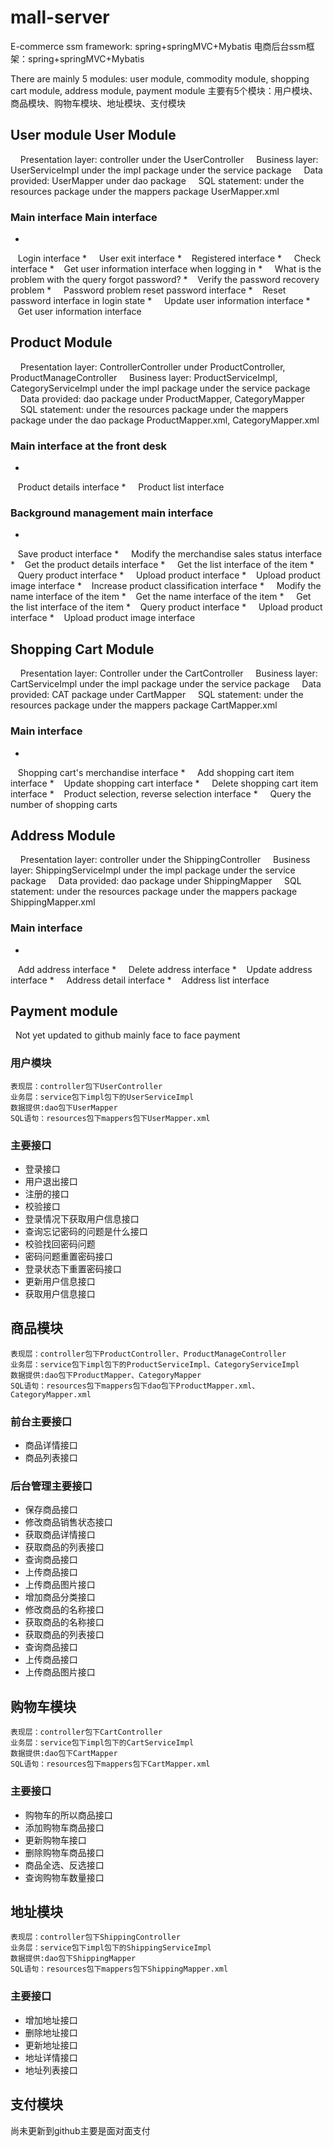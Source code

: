 # mall-server

E-commerce ssm framework: spring+springMVC+Mybatis
电商后台ssm框架：spring+springMVC+Mybatis

There are mainly 5 modules: user module, commodity module, shopping cart module, address module, payment module
主要有5个模块：用户模块、商品模块、购物车模块、地址模块、支付模块

## User module User Module

    Presentation layer: controller under the UserController
    Business layer: UserServiceImpl under the impl package under the service package
    Data provided: UserMapper under dao package
    SQL statement: under the resources package under the mappers package UserMapper.xml
### Main interface Main interface
*
   Login interface
*
    User exit interface
*
   Registered interface
*
    Check interface
*
   Get user information interface when logging in
*
    What is the problem with the query forgot password?
*
   Verify the password recovery problem
*
    Password problem reset password interface
*
   Reset password interface in login state
*
    Update user information interface
*
   Get user information interface
## Product Module
    Presentation layer: ControllerController under ProductController, ProductManageController
    Business layer: ProductServiceImpl, CategoryServiceImpl under the impl package under the service package
    Data provided: dao package under ProductMapper, CategoryMapper
    SQL statement: under the resources package under the mappers package under the dao package ProductMapper.xml, CategoryMapper.xml
### Main interface at the front desk
*
   Product details interface
*
    Product list interface
### Background management main interface
*
   Save product interface
*
    Modify the merchandise sales status interface
*
   Get the product details interface
*
    Get the list interface of the item
*
   Query product interface
*
    Upload product interface
*
   Upload product image interface
*
   Increase product classification interface
*
    Modify the name interface of the item
*
   Get the name interface of the item
*
    Get the list interface of the item
*
   Query product interface
*
    Upload product interface
*
   Upload product image interface
## Shopping Cart Module
    Presentation layer: Controller under the CartController
    Business layer: CartServiceImpl under the impl package under the service package
    Data provided: CAT package under CartMapper
    SQL statement: under the resources package under the mappers package CartMapper.xml
### Main interface
*
   Shopping cart's merchandise interface
*
    Add shopping cart item interface
*
   Update shopping cart interface
*
    Delete shopping cart item interface
*
   Product selection, reverse selection interface
*
    Query the number of shopping carts
## Address Module
    Presentation layer: controller under the ShippingController
    Business layer: ShippingServiceImpl under the impl package under the service package
    Data provided: dao package under ShippingMapper
    SQL statement: under the resources package under the mappers package ShippingMapper.xml
### Main interface
*
   Add address interface
*
    Delete address interface
*
   Update address interface
*
    Address detail interface
*
   Address list interface
## Payment module
  Not yet updated to github mainly face to face payment


### 用户模块

    表现层：controller包下UserController
    业务层：service包下impl包下的UserServiceImpl
    数据提供:dao包下UserMapper
    SQL语句：resources包下mappers包下UserMapper.xml
### 主要接口
*   
   登录接口
*
    用户退出接口
*   
   注册的接口
*
    校验接口
*   
   登录情况下获取用户信息接口
*
    查询忘记密码的问题是什么接口
*   
   校验找回密码问题
*
    密码问题重置密码接口
*   
   登录状态下重置密码接口
*
    更新用户信息接口
*   
   获取用户信息接口
## 商品模块
    表现层：controller包下ProductController、ProductManageController
    业务层：service包下impl包下的ProductServiceImpl、CategoryServiceImpl
    数据提供:dao包下ProductMapper、CategoryMapper
    SQL语句：resources包下mappers包下dao包下ProductMapper.xml、CategoryMapper.xml
### 前台主要接口
*   
   商品详情接口
*
    商品列表接口
### 后台管理主要接口
*   
   保存商品接口
*
    修改商品销售状态接口
*   
   获取商品详情接口
*
    获取商品的列表接口
*   
   查询商品接口
*
    上传商品接口  
*   
   上传商品图片接口
*   
   增加商品分类接口
*
    修改商品的名称接口
*   
   获取商品的名称接口
*
    获取商品的列表接口
*   
   查询商品接口
*
    上传商品接口  
*   
   上传商品图片接口
## 购物车模块
    表现层：controller包下CartController
    业务层：service包下impl包下的CartServiceImpl
    数据提供:dao包下CartMapper
    SQL语句：resources包下mappers包下CartMapper.xml
### 主要接口
*   
   购物车的所以商品接口
*
    添加购物车商品接口
*   
   更新购物车接口
*
    删除购物车商品接口
*   
   商品全选、反选接口
*
    查询购物车数量接口
## 地址模块
    表现层：controller包下ShippingController
    业务层：service包下impl包下的ShippingServiceImpl
    数据提供:dao包下ShippingMapper
    SQL语句：resources包下mappers包下ShippingMapper.xml
### 主要接口
*   
   增加地址接口
*
    删除地址接口
*   
   更新地址接口
*
    地址详情接口
*   
   地址列表接口
## 支付模块
  尚未更新到github主要是面对面支付






